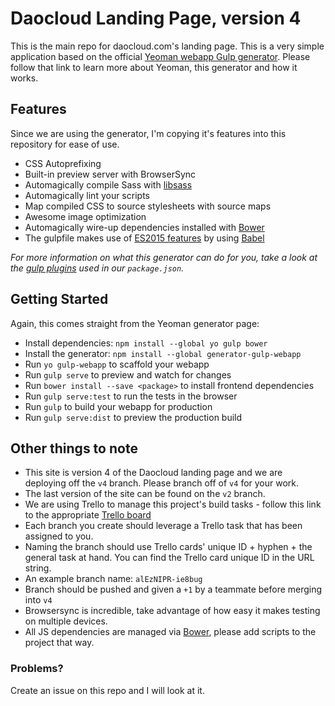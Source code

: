 # Daocloud Landing Page, version 4

This is the main repo for daocloud.com's landing page. This is a very simple application based on the official [Yeoman webapp Gulp generator](https://github.com/yeoman/generator-gulp-webapp). Please follow that link to learn more about Yeoman, this generator and how it works.

## Features

Since we are using the generator, I'm copying it's features into this repository for ease of use.

* CSS Autoprefixing
* Built-in preview server with BrowserSync
* Automagically compile Sass with [libsass](http://libsass.org)
* Automagically lint your scripts
* Map compiled CSS to source stylesheets with source maps
* Awesome image optimization
* Automagically wire-up dependencies installed with [Bower](http://bower.io)
* The gulpfile makes use of [ES2015 features](https://babeljs.io/docs/learn-es2015/) by using [Babel](https://babeljs.io)

*For more information on what this generator can do for you, take a look at the [gulp plugins](app/templates/_package.json) used in our `package.json`.*

## Getting Started

Again, this comes straight from the Yeoman generator page:

- Install dependencies: `npm install --global yo gulp bower`
- Install the generator: `npm install --global generator-gulp-webapp`
- Run `yo gulp-webapp` to scaffold your webapp
- Run `gulp serve` to preview and watch for changes
- Run `bower install --save <package>` to install frontend dependencies
- Run `gulp serve:test` to run the tests in the browser
- Run `gulp` to build your webapp for production
- Run `gulp serve:dist` to preview the production build

## Other things to note

- This site is version 4 of the Daocloud landing page and we are deploying off the `v4` branch. Please branch off of `v4` for your work.
- The last version of the site can be found on the `v2` branch.
- We are using Trello to manage this project's build tasks - follow this link to the appropriate [Trello board](https://trello.com/b/Tn0C3KcI)
- Each branch you create should leverage a Trello task that has been assigned to you.
- Naming the branch should use Trello cards' unique ID + hyphen + the general task at hand. You can find the Trello card unique ID in the URL string.
- An example branch name: `alEzNIPR-ie8bug`
- Branch should be pushed and given a `+1` by a teammate before merging into `v4`
- Browsersync is incredible, take advantage of how easy it makes testing on multiple devices.
- All JS dependencies are managed via [Bower](http://bower.io), please add scripts to the project that way.

### Problems?

Create an issue on this repo and I will look at it.
